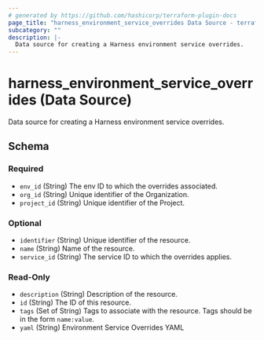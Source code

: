 ```yaml
---
# generated by https://github.com/hashicorp/terraform-plugin-docs
page_title: "harness_environment_service_overrides Data Source - terraform-provider-harness"
subcategory: ""
description: |-
  Data source for creating a Harness environment service overrides.
---
```


# harness_environment_service_overrides (Data Source)

Data source for creating a Harness environment service overrides.



<!-- schema generated by tfplugindocs -->
## Schema

### Required

- `env_id` (String) The env ID to which the overrides associated.
- `org_id` (String) Unique identifier of the Organization.
- `project_id` (String) Unique identifier of the Project.

### Optional

- `identifier` (String) Unique identifier of the resource.
- `name` (String) Name of the resource.
- `service_id` (String) The service ID to which the overrides applies.

### Read-Only

- `description` (String) Description of the resource.
- `id` (String) The ID of this resource.
- `tags` (Set of String) Tags to associate with the resource. Tags should be in the form `name:value`.
- `yaml` (String) Environment Service Overrides YAML


